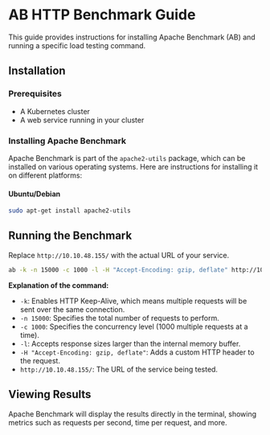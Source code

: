 
# AB HTTP Benchmark Guide

This guide provides instructions for installing Apache Benchmark (AB) and running a specific load testing command.

## Installation

### Prerequisites

- A Kubernetes cluster
- A web service running in your cluster

### Installing Apache Benchmark

Apache Benchmark is part of the `apache2-utils` package, which can be installed on various operating systems. Here are instructions for installing it on different platforms:

#### Ubuntu/Debian
```bash
sudo apt-get install apache2-utils
```

## Running the Benchmark

Replace `http://10.10.48.155/` with the actual URL of your service.

```bash
ab -k -n 15000 -c 1000 -l -H "Accept-Encoding: gzip, deflate" http://10.10.48.155/
```

**Explanation of the command:**

- `-k`: Enables HTTP Keep-Alive, which means multiple requests will be sent over the same connection.
- `-n 15000`: Specifies the total number of requests to perform.
- `-c 1000`: Specifies the concurrency level (1000 multiple requests at a time).
- `-l`: Accepts response sizes larger than the internal memory buffer.
- `-H "Accept-Encoding: gzip, deflate"`: Adds a custom HTTP header to the request.
- `http://10.10.48.155/`: The URL of the service being tested.

## Viewing Results

Apache Benchmark will display the results directly in the terminal, showing metrics such as requests per second, time per request, and more.
